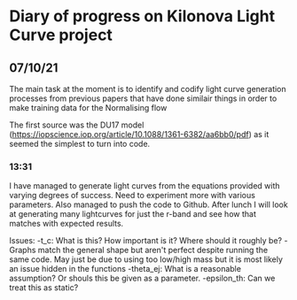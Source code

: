 # Diary of progress on Kilonova Light Curve project

## 07/10/21

The main task at the moment is to identify and codify light curve generation processes from previous papers that have done similair things in order to make training data for the Normalising flow

The first source was the DU17 model (https://iopscience.iop.org/article/10.1088/1361-6382/aa6bb0/pdf) as it seemed the simplest to turn into code.



### 13:31

I have managed to generate light curves from the equations provided with varying degrees of success. Need to experiment more with various parameters. Also managed to push the code to Github.
After lunch I will look at generating many lightcurves for just the r-band and see how that matches with expected results.

Issues:
-t_c: What is this? How important is it? Where should it roughly be?
-Graphs match the general shape but aren't perfect despite running the same code. May just be due to using too low/high mass but it is most likely an issue hidden in the functions
-theta_ej: What is a reasonable assumption? Or shouls this be given as a parameter.
-epsilon_th: Can we treat this as static? 
